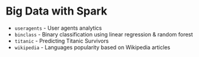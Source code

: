 # Big Data with Spark

* `useragents` - User agents analytics
* `binclass` - Binary classification using linear regression & random forest
* `titanic` - Predicting Titanic Survivors
* `wikipedia` - Languages popularity based on Wikipedia articles
